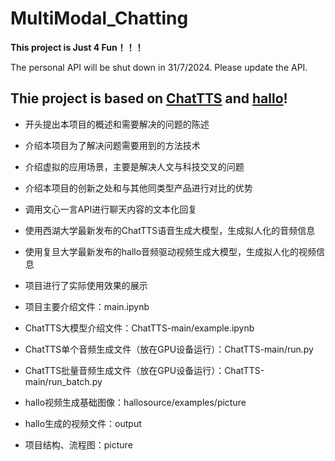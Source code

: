 # MultiModal_Chatting

**This project is Just 4 Fun！！！**

The personal API will be shut down in 31/7/2024. Please update the API.  

Thie project is based on [ChatTTS](https://github.com/2noise/ChatTTS) and [hallo](https://github.com/fudan-generative-vision/hallo)!
---
- 开头提出本项目的概述和需要解决的问题的陈述
- 介绍本项目为了解决问题需要用到的方法技术
- 介绍虚拟的应用场景，主要是解决人文与科技交叉的问题
- 介绍本项目的创新之处和与其他同类型产品进行对比的优势
- 调用文心一言API进行聊天内容的文本化回复
- 使用西湖大学最新发布的ChatTTS语音生成大模型，生成拟人化的音频信息
- 使用复旦大学最新发布的hallo音频驱动视频生成大模型，生成拟人化的视频信息
- 项目进行了实际使用效果的展示

- 项目主要介绍文件：main.ipynb
- ChatTTS大模型介绍文件：ChatTTS-main/example.ipynb
- ChatTTS单个音频生成文件（放在GPU设备运行）：ChatTTS-main/run.py
- ChatTTS批量音频生成文件（放在GPU设备运行）：ChatTTS-main/run_batch.py
- hallo视频生成基础图像：hallosource/examples/picture
- hallo生成的视频文件：output
- 项目结构、流程图：picture
